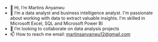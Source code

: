 - 👋 Hi, I’m Martins Anyanwu 
- 👀 I’m a data analyst and business intelligence analyst. I'm passionate about working with data to extract valuable insights. I'm skilled in Microsoft Excel, SQL and Microsoft Power BI 
- 💞️ I’m looking to collaborate on data analysis projects
- 📫 How to reach me email: martinsanyanwu12@gmail.com

<!---
martinsanyanwu/martinsanyanwu is a ✨ special ✨ repository because its `README.md` (this file) appears on your GitHub profile.
You can click the Preview link to take a look at your changes.
--->
